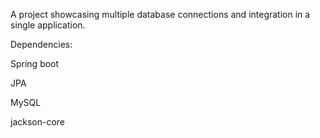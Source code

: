A project showcasing multiple database connections and integration in a single application.

Dependencies:

Spring boot

JPA

MySQL

jackson-core

